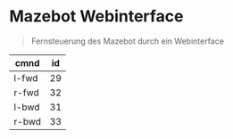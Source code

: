 # Mazebot Webinterface
> Fernsteuerung des Mazebot durch ein Webinterface

| cmnd  | id  |
| ----- | --- |
| l-fwd | 29  |
| r-fwd | 32  |
| l-bwd | 31  |
| r-bwd | 33  |
